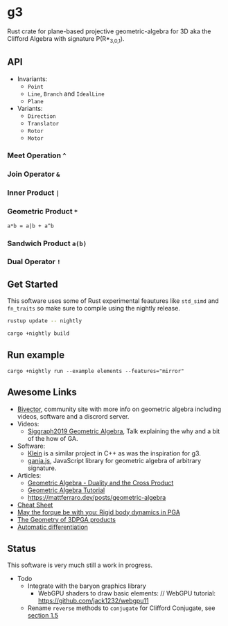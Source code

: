 # g3

Rust crate for plane-based projective geometric-algebra for 3D aka the Clifford Algebra with signature P(R*<sub>3,0,1</sub>).


## API

* Invariants:
  * `Point`
  * `Line`, `Branch` and `IdealLine`
  * `Plane`
* Variants:
  * `Direction`
  * `Translator`
  * `Rotor`
  * `Motor`

### Meet Operation `^`

### Join Operator `&`

### Inner Product `|`

### Geometric Product `*`

`a*b = a|b + a^b`

### Sandwich Product `a(b)`

### Dual Operator `!`

## Get Started

This software uses some of Rust experimental feautures like `std_simd` and `fn_traits` so make sure to compile using the nightly release.

```bash
rustup update -- nightly
```

```bash
cargo +nightly build
```


## Run example


```
cargo +nightly run --example elements --features="mirror"
```

## Awesome Links

* [Bivector](https://bivector.net/), community site with more info on geometric algebra including videos, software and a discrord server.
* Videos:
  * [Siggraph2019 Geometric Algebra](https://www.youtube.com/watch?v=tX4H_ctggYo), Talk explaining the why and a bit of the how of GA.
* Software:
  * [Klein](https://www.jeremyong.com/klein/) is a similar project in C++ as was the inspiration for g3.
  * [ganja.js](https://github.com/enkimute/ganja.js), JavaScript library for geometric algebra of arbitrary signature.
* Articles:
  * [Geometric Algebra - Duality and the Cross Product](https://www.youtube.com/watch?v=RAcyVrMNV5s)
  * [Geometric Algebra Tutorial](https://geometricalgebratutorial.com)
  * https://mattferraro.dev/posts/geometric-algebra
* [Cheat Sheet](https://enki.ws/ganja.js/examples/coffeeshop.html#V3k2baxG2&fullscreen)
* [May the forque be with you: Rigid body dynamics in PGA](https://enki.ws/ganja.js/examples/pga_dyn.html)
* [The Geometry of 3DPGA products](https://enki.ws/ganja.js/examples/coffeeshop.html#ydDtaGu0a&fullscreen)
* [Automatic differentiation](https://discourse.bivector.net/t/automatic-differentiation/289)

## Status

This software is very much still a work in progress.

* Todo
  * Integrate with the baryon graphics library
    * WebGPU shaders to draw basic elements: // WebGPU tutorial: https://github.com/jack1232/webgpu11
  * Rename `reverse` methods to `conjugate` for Clifford Conjugate, see [section 1.5](https://observablehq.com/@enkimute/glu-lookat-in-3d-pga)
